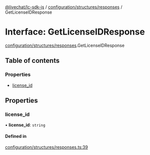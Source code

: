 [@livechat/lc-sdk-js](../README.md) / [configuration/structures/responses](../modules/configuration_structures_responses.md) / GetLicenseIDResponse

# Interface: GetLicenseIDResponse

[configuration/structures/responses](../modules/configuration_structures_responses.md).GetLicenseIDResponse

## Table of contents

### Properties

- [license\_id](configuration_structures_responses.GetLicenseIDResponse.md#license_id)

## Properties

### license\_id

• **license\_id**: `string`

#### Defined in

[configuration/structures/responses.ts:39](https://github.com/livechat/lc-sdk-js/blob/8462be9/src/configuration/structures/responses.ts#L39)
